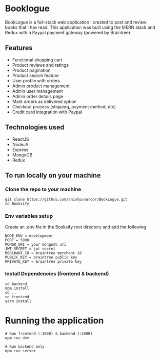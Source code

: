 # Booklogue

BookLogue is a full-stack web application I created to post and review books that I hav read. This application was built using the MERN stack and Redux with a Paypal payment gateway (powered by Braintree).

## Features

- Functional shopping cart
- Product reviews and ratings
- Product pagination
- Product search feature
- User profile with orders
- Admin product management
- Admin user management
- Admin order details page
- Mark orders as delivered option
- Checkout process (shipping, payment method, etc)
- Credit card integration with Paypal

## Technologies used

- ReactJS
- NodeJS
- Express
- MongoDB
- Redux

## To run locally on your machine

### Clone the repo to your machine

```
git clone https://github.com/anishpunaroor/BookLogue.git
cd Booksify
```

### Env variables setup

Create an .env file in the Booksify root directory and add the following

```
NODE_ENV = development
PORT = 5000
MONGO_URI = your mongodb uri
JWT_SECRET = jwt secret
MERCHANT_ID = braintree merchant id
PUBLIC_KEY = braintree public key
PRIVATE_KEY = braintree private key
```

### Install Dependencies (frontend & backend)

```
cd backend
npm install
cd ..
cd frontend
yarn install
```

# Running the application

```
# Run frontend (:3000) & backend (:5000)
npm run dev

# Run backend only
npm run server
```